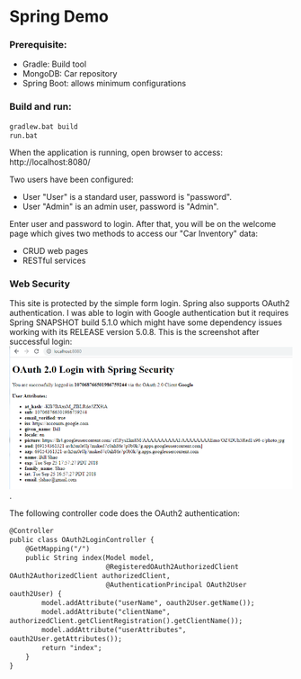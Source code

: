 # Spring Demo

### Prerequisite:
- Gradle: Build tool
- MongoDB: Car repository
- Spring Boot: allows minimum configurations

### Build and run:
```
gradlew.bat build
run.bat
```

When the application is running, open browser to access:
	http://localhost:8080/

Two users have been configured:
- User "User" is a standard user, password is "password".
- User "Admin" is an admin user, password is "Admin".

Enter user and password to login. After that, you will be on the welcome page which gives two methods to access our "Car Inventory" data:
- CRUD web pages
- RESTful services
  

### Web Security
This site is protected by the simple form login.
Spring also supports OAuth2 authentication. I was able to login with Google authentication but it requires Spring SNAPSHOT build 5.1.0 which might have some dependency issues working with its RELEASE version 5.0.8.
This is the screenshot after successful login: ![./screenshot](./screenshot/OAuth03.png).

The following controller code does the OAuth2 authentication:
```
@Controller
public class OAuth2LoginController {
	@GetMapping("/")
	public String index(Model model,
						@RegisteredOAuth2AuthorizedClient OAuth2AuthorizedClient authorizedClient,
						@AuthenticationPrincipal OAuth2User oauth2User) {
		model.addAttribute("userName", oauth2User.getName());
		model.addAttribute("clientName", authorizedClient.getClientRegistration().getClientName());
		model.addAttribute("userAttributes", oauth2User.getAttributes());
		return "index";
	}
}
```
